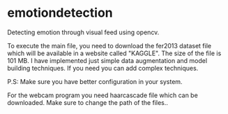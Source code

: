 # emotiondetection
Detecting emotion through visual feed using opencv.


To execute the main file, you need to download the fer2013 dataset file which will be available in a website called "KAGGLE". The size of the file is 101 MB. 
I have implemented just simple data augmentation and model building techniques. If you need you can add complex techniques. 

P.S: Make sure you have better configuration in your system.


For the webcam program you need haarcascade file which can be downloaded. Make sure to change the path of the files..
